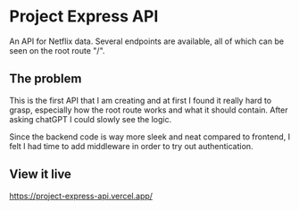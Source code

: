# Project Express API

An API for Netflix data. Several endpoints are available, all of which can be seen on the root route "/".

## The problem

This is the first API that I am creating and at first I found it really hard to grasp, especially how the root route works and what it should contain. After asking chatGPT I could slowly see the logic. 

Since the backend code is way more sleek and neat compared to frontend, I felt I had time to add middleware in order to try out authentication.

## View it live

https://project-express-api.vercel.app/
